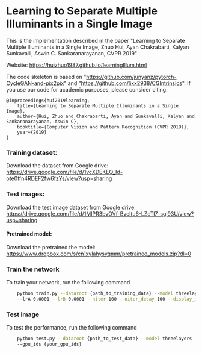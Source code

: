 # Learning to Separate Multiple Illuminants in a Single Image

This is the implementation described in the paper "Learning to Separate Multiple Illuminants in a Single Image, Zhuo Hui, Ayan Chakrabarti, Kalyan Sunkavalli, Aswin C. Sankaranarayanan, CVPR 2019" .

Website: https://huizhuo1987.github.io/learningIllum.html

The code skeleton is based on "https://github.com/junyanz/pytorch-CycleGAN-and-pix2pix" and "https://github.com/lixx2938/CGIntrinsics". If you use our code for academic purposes, please consider citing:

    @inproceedings{hui2019learning,
	  	title={Learning to Separate Multiple Illuminants in a Single Image},
	  	author={Hui, Zhuo and Chakrabarti, Ayan and Sunkavalli, Kalyan and Sankaranarayanan, Aswin C},
	  	booktitle={Computer Vision and Pattern Recognition (CVPR 2019)},
	  	year={2019}
	}
  

### Training dataset:
Download the dataset from Google drive: https://drive.google.com/file/d/1vcXDEKEQ_Id-ote0tfn4RDEF2fw6fzYs/view?usp=sharing
### Test images:
Download the test image dataset from Google drive: https://drive.google.com/file/d/1MIPR3bvOVf-Bvcltu6-LZcTl7-sgl93U/view?usp=sharing
#### Pretrained model:
Download the pretrained the model: https://www.dropbox.com/s/cn1xylahysyqmnr/pretrained_models.zip?dl=0

### Train the network
To train your network, run the following command
```bash
    python train.py --dataroot {path_to_training_data} --model threelayers --name {your_training_name} 
    --lrA 0.0001 --lrB 0.0001 --niter 100 --niter_decay 100 --display_id -1 --gpu_ids {your_gpu_ids}
```

### Test image
To test the performance, run the following command
```bash
    python test.py --dataroot {path_to_test_data} --model threelayers --name {your_training_name} 
    --gpu_ids {your_gpu_ids}
```
